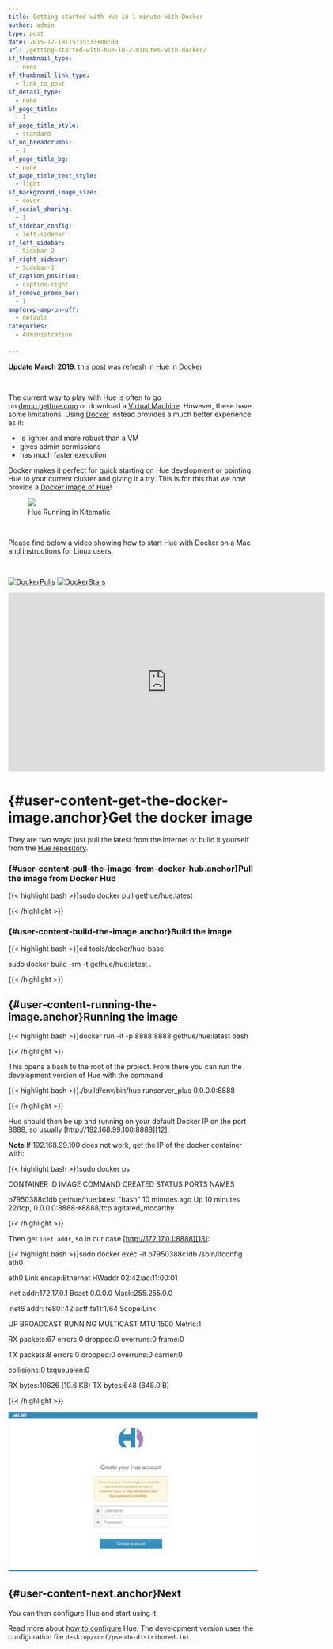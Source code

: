 ```yaml
---
title: Getting started with Hue in 1 minute with Docker
author: admin
type: post
date: 2015-12-18T15:35:33+00:00
url: /getting-started-with-hue-in-2-minutes-with-docker/
sf_thumbnail_type:
  - none
sf_thumbnail_link_type:
  - link_to_post
sf_detail_type:
  - none
sf_page_title:
  - 1
sf_page_title_style:
  - standard
sf_no_breadcrumbs:
  - 1
sf_page_title_bg:
  - none
sf_page_title_text_style:
  - light
sf_background_image_size:
  - cover
sf_social_sharing:
  - 1
sf_sidebar_config:
  - left-sidebar
sf_left_sidebar:
  - Sidebar-2
sf_right_sidebar:
  - Sidebar-1
sf_caption_position:
  - caption-right
sf_remove_promo_bar:
  - 1
ampforwp-amp-on-off:
  - default
categories:
  - Administration

---
```

**Update March 2019**: this post was refresh in [Hue in Docker][1]

&nbsp;

The current way to play with Hue is often to go on [demo.gethue.com][2] or download a [Virtual Machine][3]. However, these have some limitations. Using [Docker][4] instead provides a much better experience as it:

  * is lighter and more robust than a VM
  * gives admin permissions
  * has much faster execution

Docker makes it perfect for quick starting on Hue development or pointing Hue to your current cluster and giving it a try. This is for this that we now provide a [Docker image of Hue][5]!

<figure><a href="https://cdn.gethue.com/uploads/2015/12/Screenshot-2015-12-18-16.47.46-1024x724.jpg"><img src="https://cdn.gethue.com/uploads/2015/12/Screenshot-2015-12-18-16.47.46-1024x724.jpg" /></a><figcaption>Hue Running in Kitematic</figcaption></figure>

&nbsp;

Please find below a video showing how to start Hue with Docker on a Mac and instructions for Linux users.

&nbsp;

[<img src="https://camo.githubusercontent.com/2de6c7ae1eb50c1c55e14957708f55d775366f62/68747470733a2f2f696d672e736869656c64732e696f2f646f636b65722f70756c6c732f6765746875652f6875652e737667" alt="DockerPulls" data-canonical-src="https://img.shields.io/docker/pulls/gethue/hue.svg" />][6] [<img src="https://camo.githubusercontent.com/83ee62644f39db2bb9faf4cacebc1b64c7a338d5/68747470733a2f2f696d672e736869656c64732e696f2f646f636b65722f73746172732f6765746875652f6875652e737667" alt="DockerStars" data-canonical-src="https://img.shields.io/docker/stars/gethue/hue.svg" />][6]

<iframe src="https://player.vimeo.com/video/149410817?dnt=1&app_id=122963" width="640" height="360" frameborder="0" title="Hadoop tutorial - How to run Hue in no time with Docker and Kitematic" allow="autoplay; fullscreen" allowfullscreen></iframe>

# [][7]{#user-content-get-the-docker-image.anchor}Get the docker image

They are two ways: just pull the latest from the Internet or build it yourself from the [Hue repository][8].

### [][9]{#user-content-pull-the-image-from-docker-hub.anchor}Pull the image from Docker Hub

{{< highlight bash >}}sudo docker pull gethue/hue:latest

{{< /highlight >}}

### [][10]{#user-content-build-the-image.anchor}Build the image

{{< highlight bash >}}cd tools/docker/hue-base

sudo docker build -rm -t gethue/hue:latest .

{{< /highlight >}}

## [][11]{#user-content-running-the-image.anchor}Running the image

{{< highlight bash >}}docker run -it -p 8888:8888 gethue/hue:latest bash

{{< /highlight >}}

This opens a bash to the root of the project. From there you can run the development version of Hue with the command

{{< highlight bash >}}./build/env/bin/hue runserver_plus 0.0.0.0:8888

{{< /highlight >}}

Hue should then be up and running on your default Docker IP on the port 8888, so usually [http://192.168.99.100:8888][12].

**Note** If 192.168.99.100 does not work, get the IP of the docker container with:

{{< highlight bash >}}sudo docker ps

CONTAINER ID IMAGE COMMAND CREATED STATUS PORTS NAMES

b7950388c1db gethue/hue:latest "bash" 10 minutes ago Up 10 minutes 22/tcp, 0.0.0.0:8888->8888/tcp agitated_mccarthy

{{< /highlight >}}

Then get `inet addr`, so in our case [http://172.17.0.1:8888][13]:

{{< highlight bash >}}sudo docker exec -it b7950388c1db /sbin/ifconfig eth0

eth0 Link encap:Ethernet HWaddr 02:42:ac:11:00:01

inet addr:172.17.0.1 Bcast:0.0.0.0 Mask:255.255.0.0

inet6 addr: fe80::42:acff:fe11:1/64 Scope:Link

UP BROADCAST RUNNING MULTICAST MTU:1500 Metric:1

RX packets:67 errors:0 dropped:0 overruns:0 frame:0

TX packets:8 errors:0 dropped:0 overruns:0 carrier:0

collisions:0 txqueuelen:0

RX bytes:10626 (10.6 KB) TX bytes:648 (648.0 B)

{{< /highlight >}}

<a href="https://raw.githubusercontent.com/cloudera/hue/master/docs/images/login.png" target="_blank" rel="noopener noreferrer"><img title="Hue First Login" src="https://raw.githubusercontent.com/cloudera/hue/master/docs/images/login.png" alt="alt text" /></a>

## [][14]{#user-content-next.anchor}Next

You can then configure Hue and start using it!

Read more about [how to configure][15] Hue. The development version uses the configuration file `desktop/conf/pseudo-distributed.ini`.

 [1]: http://hue-in-docker
 [2]: http://demo.gethue.com
 [3]: https://ccp.cloudera.com/display/SUPPORT/Cloudera+QuickStart+VM
 [4]: https://www.docker.com/
 [5]: https://hub.docker.com/u/gethue/
 [6]: https://registry.hub.docker.com/u/gethue/hue/
 [7]: https://github.com/cloudera/hue/tree/master/tools/docker#get-the-docker-image
 [8]: https://github.com/cloudera/hue/tree/master/tools/docker
 [9]: https://github.com/cloudera/hue/tree/master/tools/docker#pull-the-image-from-docker-hub
 [10]: https://github.com/cloudera/hue/tree/master/tools/docker#build-the-image
 [11]: https://github.com/cloudera/hue/tree/master/tools/docker#running-the-image
 [12]: http://192.168.99.100:8888/
 [13]: http://172.17.0.1:8888/
 [14]: https://github.com/cloudera/hue/tree/master/tools/docker#next
 [15]: https://gethue.com/how-to-configure-hue-in-your-hadoop-cluster/
